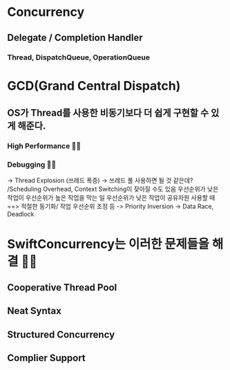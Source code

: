 #  Concurrency


## Delegate / Completion Handler

### Thread, DispatchQueue, OperationQueue


#  GCD(Grand Central Dispatch)
## OS가 Thread를 사용한 비동기보다 더 쉽게 구현할 수 있게 해준다.
### High Performance 👍🏻
### Debugging 👎🏻

-> Thread Explosion (쓰레드 폭증) -> 쓰레드 풀 사용하면 될 것 같은데? /Scheduling Overhead, Context Switching이 잦아질 수도 있음
    우선순위가 낮은 작업이 우선순위가 높은 작업을 막는 일
    우선순위가 낮은 작업이 공유자원 사용할 때
    ==> 적절한 동기화/ 작업 우선순위 조정 등
-> Priority Inversion
-> Data Race, Deadlock


# SwiftConcurrency는 이러한 문제들을 해결 👏🏻
## Cooperative Thread Pool
## Neat Syntax
## Structured Concurrency
## Complier Support
